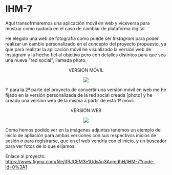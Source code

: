 # IHM-7
Aquí transofrmaremos una aplicación movil en web y viceversa para mostrar como qudaría en el caso de cambiar de plataforma digital

He elegido una web de fotografía como puede ser *Instagram* para poder realizar un cambio personalizado en el concepto del proyecto propuesto, ya que para realizar la aplicación móvil he visualizado la versión web de instagram y la hecho fiel al objetivo pero con detalles distintos para que sea una nueva "red social", llamada photo.

<p align="center">
	VERSIÓN MÓVIL
</p>

<p align="center">
  <img src="https://raw.githubusercontent.com/joviefde/IHM-7/main/movil_hecho.png">
</p>


Y para la 2ª parte del proyecto de convertir una versión móvil en web me he fijado en la versión personalizada de la red social creada [photo] y he creado una versión web de la misma a partir de esta 1ª móvil.

<p align="center">
	VERSIÓN WEB
</p>

<p align="center">
  <img src="https://raw.githubusercontent.com/joviefde/IHM-7/main/web_hecho.png">
</p>



Como hemos podido ver en la imágenes adjuntas tenemos un ejemplo del inicio de apliación para ambas versiones con sus respectivos inicios de sesión o para registrarse,
que en el web vendría con el inicio, y un buscador para ver fotos de lo que elijamos.

Enlace al proyecto:
https://www.figma.com/file/jfRJCEM3e1UdvAn3AqmdhH/IHM-7?node-id=0%3A1
